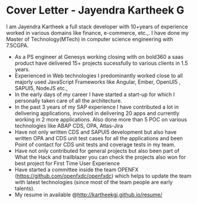 Cover Letter - Jayendra Kartheek G
===================================
  I am Jayendra Kartheek a full stack developer with 10+years of experience worked in various domains like finance, e-commerce, etc.,.  I have done my Master of Technology(MTech) in computer science engineering with 7.5CGPA.
- As a PS engineer at Genesys working closing with on bold360 a saas product have delivered 15+ projects sucessfully to various clients in 1.5 years.
-	Experienced in Web technologies I predominantly worked close to all majorly used JavaScript Frameworks like Angular, Ember, OpenUI5 , SAPUI5, NodeJS etc.,
-	In the early days of my career I have started a start-up for which I personally taken care of all the architecture. 
-	In the past 3 years of my SAP experience I have contributed a lot in delivering applications, involved in delivering 20 apps and currently working in 2 more applications. Also done more than 5 POC on various technologies like ABAP CDS, OPA, Atlas-Jira
-	Have not only written CDS and SAPUI5 development but also have written OPA and CDS unit test cases for all the applications and been Point of contact for CDS unit tests and coverage tests in my team.
-	Have not only contributed for general projects but also been part of What the Hack and trailblazer you can check the projects also won for best project for First Time User Experience
-	Have started a committee inside the team OPENFX (https://github.com/openfxdc/openfxdc) which helps to update the team with latest technologies (since most of the team people are early talents).
-	My resume in available @http://kartheekgj.github.io/resume/ 

